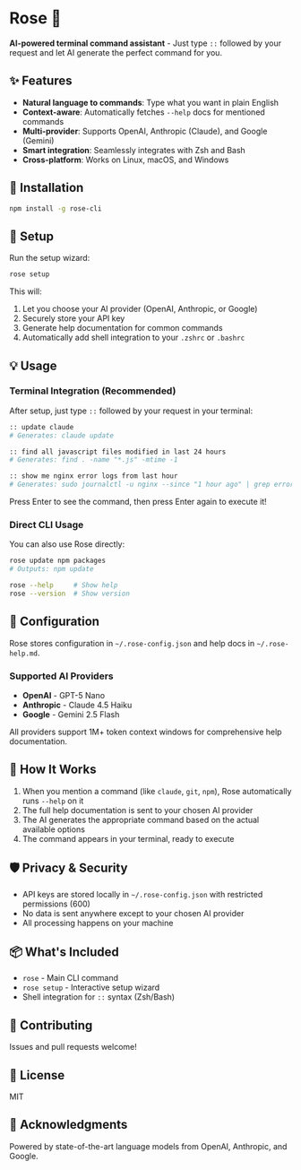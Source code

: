 # Rose 🌹

**AI-powered terminal command assistant** - Just type `::` followed by your request and let AI generate the perfect command for you.

## ✨ Features

- **Natural language to commands**: Type what you want in plain English
- **Context-aware**: Automatically fetches `--help` docs for mentioned commands
- **Multi-provider**: Supports OpenAI, Anthropic (Claude), and Google (Gemini)
- **Smart integration**: Seamlessly integrates with Zsh and Bash
- **Cross-platform**: Works on Linux, macOS, and Windows

## 🚀 Installation

```bash
npm install -g rose-cli
```

## 📝 Setup

Run the setup wizard:

```bash
rose setup
```

This will:
1. Let you choose your AI provider (OpenAI, Anthropic, or Google)
2. Securely store your API key
3. Generate help documentation for common commands
4. Automatically add shell integration to your `.zshrc` or `.bashrc`

## 💡 Usage

### Terminal Integration (Recommended)

After setup, just type `::` followed by your request in your terminal:

```bash
:: update claude
# Generates: claude update

:: find all javascript files modified in last 24 hours
# Generates: find . -name "*.js" -mtime -1

:: show me nginx error logs from last hour
# Generates: sudo journalctl -u nginx --since "1 hour ago" | grep error
```

Press Enter to see the command, then press Enter again to execute it!

### Direct CLI Usage

You can also use Rose directly:

```bash
rose update npm packages
# Outputs: npm update

rose --help     # Show help
rose --version  # Show version
```

## 🔧 Configuration

Rose stores configuration in `~/.rose-config.json` and help docs in `~/.rose-help.md`.

### Supported AI Providers

- **OpenAI** - GPT-5 Nano
- **Anthropic** - Claude 4.5 Haiku
- **Google** - Gemini 2.5 Flash

All providers support 1M+ token context windows for comprehensive help documentation.

## 🌟 How It Works

1. When you mention a command (like `claude`, `git`, `npm`), Rose automatically runs `--help` on it
2. The full help documentation is sent to your chosen AI provider
3. The AI generates the appropriate command based on the actual available options
4. The command appears in your terminal, ready to execute

## 🛡️ Privacy & Security

- API keys are stored locally in `~/.rose-config.json` with restricted permissions (600)
- No data is sent anywhere except to your chosen AI provider
- All processing happens on your machine

## 📦 What's Included

- `rose` - Main CLI command
- `rose setup` - Interactive setup wizard
- Shell integration for `::` syntax (Zsh/Bash)

## 🤝 Contributing

Issues and pull requests welcome!

## 📄 License

MIT

## 🙏 Acknowledgments

Powered by state-of-the-art language models from OpenAI, Anthropic, and Google.
